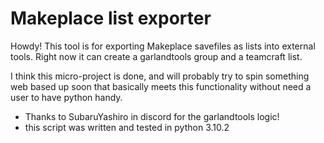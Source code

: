 # Makeplace list exporter
Howdy! 
This tool is for exporting Makeplace savefiles as lists into external tools. Right now it can create a garlandtools group and a teamcraft list.

I think this micro-project is done, and will probably try to spin something web based up soon that basically meets this functionality without need a user to have python handy.

 - Thanks to SubaruYashiro in discord for the garlandtools logic!
 - this script was written and tested in python 3.10.2